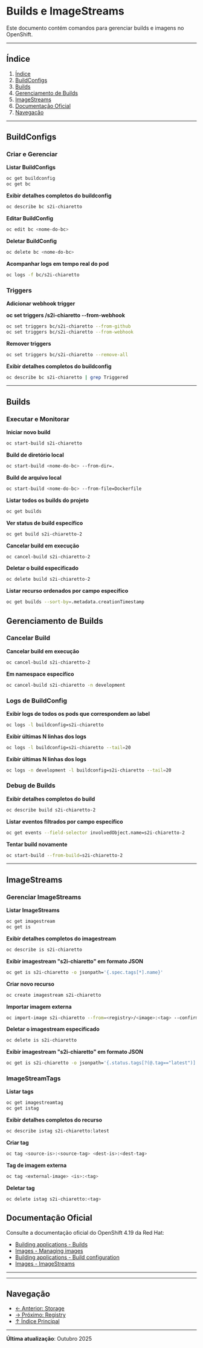 # Builds e ImageStreams

Este documento contém comandos para gerenciar builds e imagens no OpenShift.

---

## Índice

1. [Índice](#índice)
2. [BuildConfigs](#buildconfigs)
3. [Builds](#builds)
4. [Gerenciamento de Builds](#gerenciamento-de-builds)
5. [ImageStreams](#imagestreams)
6. [Documentação Oficial](#documentação-oficial)
7. [Navegação](#navegação)
---

## BuildConfigs

### Criar e Gerenciar
**Listar BuildConfigs**

```bash
oc get buildconfig
oc get bc
```

**Exibir detalhes completos do buildconfig**


```bash
oc describe bc s2i-chiaretto
```

**Editar BuildConfig**

```bash ignore-test
oc edit bc <nome-do-bc>
```

**Deletar BuildConfig**

```bash ignore-test
oc delete bc <nome-do-bc>
```

**Acompanhar logs em tempo real do pod**

```bash ignore-test
oc logs -f bc/s2i-chiaretto
```

### Triggers
**Adicionar webhook trigger**

**oc set triggers <resource-name>/s2i-chiaretto --from-webhook**

```bash
oc set triggers bc/s2i-chiaretto --from-github
oc set triggers bc/s2i-chiaretto --from-webhook
```

**Remover triggers**


```bash
oc set triggers bc/s2i-chiaretto --remove-all
```

**Exibir detalhes completos do buildconfig**


```bash
oc describe bc s2i-chiaretto | grep Triggered
```

---

## Builds

### Executar e Monitorar
**Iniciar novo build**

```bash
oc start-build s2i-chiaretto
```

**Build de diretório local**

```bash ignore-test
oc start-build <nome-do-bc> --from-dir=.
```

**Build de arquivo local**

```bash ignore-test
oc start-build <nome-do-bc> --from-file=Dockerfile
```

**Listar todos os builds do projeto**

```bash
oc get builds
```

**Ver status de build específico**


```bash ignore-test
oc get build s2i-chiaretto-2
```

**Cancelar build em execução**


```bash ignore-test
oc cancel-build s2i-chiaretto-2
```

**Deletar o build especificado**


```bash ignore-test
oc delete build s2i-chiaretto-2
```

**Listar recurso ordenados por campo específico**

```bash
oc get builds --sort-by=.metadata.creationTimestamp
```


## Gerenciamento de Builds

### Cancelar Build
**Cancelar build em execução**


```bash ignore-test
oc cancel-build s2i-chiaretto-2
```

**Em namespace específico**


```bash ignore-test
oc cancel-build s2i-chiaretto -n development
```

### Logs de BuildConfig
**Exibir logs de todos os pods que correspondem ao label**

```bash
oc logs -l buildconfig=s2i-chiaretto
```

**Exibir últimas N linhas dos logs**

```bash
oc logs -l buildconfig=s2i-chiaretto --tail=20
```

**Exibir últimas N linhas dos logs**


```bash
oc logs -n development -l buildconfig=s2i-chiaretto --tail=20
```


### Debug de Builds
**Exibir detalhes completos do build**


```bash ignore-test
oc describe build s2i-chiaretto-2
```

**Listar eventos filtrados por campo específico**

```bash ignore-test
oc get events --field-selector involvedObject.name=s2i-chiaretto-2
```

**Tentar build novamente**

```bash ignore-test
oc start-build --from-build=s2i-chiaretto-2
```

---

## ImageStreams

### Gerenciar ImageStreams
**Listar ImageStreams**

```bash
oc get imagestream
oc get is
```

**Exibir detalhes completos do imagestream**


```bash
oc describe is s2i-chiaretto
```

**Exibir imagestream "s2i-chiaretto" em formato JSON**


```bash
oc get is s2i-chiaretto -o jsonpath='{.spec.tags[*].name}'
```

**Criar novo recurso**


```bash ignore-test
oc create imagestream s2i-chiaretto
```

**Importar imagem externa**

```bash ignore-test
oc import-image s2i-chiaretto --from=<registry>/<image>:<tag> --confirm
```

**Deletar o imagestream especificado**


```bash ignore-test
oc delete is s2i-chiaretto
```

**Exibir imagestream "s2i-chiaretto" em formato JSON**


```bash ignore-test
oc get is s2i-chiaretto -o jsonpath='{.status.tags[?(@.tag=="latest")].items[0].image}'
```

### ImageStreamTags
**Listar tags**

```bash
oc get imagestreamtag
oc get istag
```

**Exibir detalhes completos do recurso**


```bash ignore-test
oc describe istag s2i-chiaretto:latest
```

**Criar tag**

```bash ignore-test
oc tag <source-is>:<source-tag> <dest-is>:<dest-tag>
```

**Tag de imagem externa**

```bash ignore-test
oc tag <external-image> <is>:<tag>
```

**Deletar tag**

```bash ignore-test
oc delete istag s2i-chiaretto:<tag>
```

## Documentação Oficial

Consulte a documentação oficial do OpenShift 4.19 da Red Hat:

- <a href="https://docs.redhat.com/en/documentation/openshift_container_platform/4.19/html/building_applications">Building applications - Builds</a>
- <a href="https://docs.redhat.com/en/documentation/openshift_container_platform/4.19/html/images">Images - Managing images</a>
- <a href="https://docs.redhat.com/en/documentation/openshift_container_platform/4.19/html/building_applications">Building applications - Build configuration</a>
- <a href="https://docs.redhat.com/en/documentation/openshift_container_platform/4.19/html/images">Images - ImageStreams</a>
---

---

## Navegação

- [← Anterior: Storage](08-storage.md)
- [→ Próximo: Registry](10-registry-imagens.md)
- [↑ Índice Principal](README.md)

---

**Última atualização**: Outubro 2025
